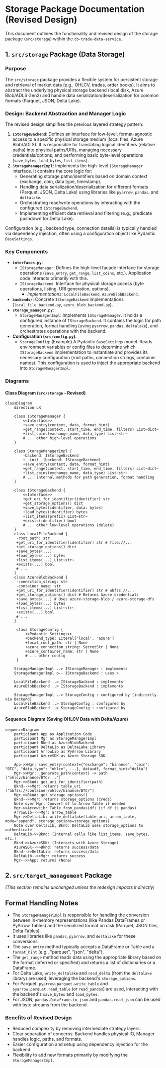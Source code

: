 <!-- filepath: c:\Project\cyberbuild\cb-trade\cb-trade-data-service\.github\docs\storage.md -->
# Storage Package Documentation (Revised Design)

This document outlines the functionality and revised design of the storage package (`src/storage`) within the `cb-trade-data-service`.

## 1. `src/storage` Package (Data Storage)

### Purpose

The `src/storage` package provides a flexible system for persistent storage and retrieval of market data (e.g., OHLCV, trades, order books). It aims to abstract the underlying physical storage backend (local disk, Azure Blob/ADLS Gen2) and handle data serialization/deserialization for common formats (Parquet, JSON, Delta Lake).

### Design: Backend Abstraction and Manager Logic

The revised design simplifies the previous layered strategy pattern:

1.  **`IStorageBackend`**: Defines an interface for low-level, format-agnostic access to a specific physical storage medium (local files, Azure Blob/ADLS). It is responsible for translating logical identifiers (relative paths) into physical paths/URIs, managing necessary credentials/options, and performing basic byte-level operations (`save_bytes`, `load_bytes`, `list_items`).
2.  **`StorageManagerImpl`**: Implements the high-level `IStorageManager` interface. It contains the core logic for:
    *   Generating storage paths/identifiers based on domain context (exchange, coin, data type, timestamp).
    *   Handling data serialization/deserialization for different formats (Parquet, JSON, Delta Lake) using libraries like `pyarrow`, `pandas`, and `deltalake`.
    *   Orchestrating read/write operations by interacting with the configured `IStorageBackend`.
    *   Implementing efficient data retrieval and filtering (e.g., predicate pushdown for Delta Lake).

Configuration (e.g., backend type, connection details) is typically handled via dependency injection, often using a configuration object like Pydantic `BaseSettings`.

### Key Components

*   **`interfaces.py`**:
    *   `IStorageManager`: Defines the high-level facade interface for storage operations (`save_entry`, `get_range`, `list_coins`, etc.). Application code interacts primarily with this.
    *   `IStorageBackend`: Interface for physical storage access (byte operations, listing, URI generation, options).
        *   *Implementations:* `LocalFileBackend`, `AzureBlobBackend`.
*   **`backends/`**: Concrete `IStorageBackend` implementations (`local_file_backend.py`, `azure_blob_backend.py`).
*   **`storage_manager.py`**:
    *   `StorageManagerImpl`: Implements `IStorageManager`. It holds a configured instance of `IStorageBackend`. It contains the logic for path generation, format handling (using `pyarrow`, `pandas`, `deltalake`), and orchestrates operations with the backend.
*   **Configuration (`src/config.py`)**:
    *   `StorageConfig`: (Example) A Pydantic `BaseSettings` model. Reads environment variables or config files to determine which `IStorageBackend` implementation to instantiate and provides its necessary configuration (root paths, connection strings, container names). This configuration is used to inject the appropriate backend into `StorageManagerImpl`.

### Diagrams

#### Class Diagram (`src/storage` - Revised)

```mermaid
classDiagram
    direction LR

    class IStorageManager {
        <<Interface>>
        +save_entry(context, data, format_hint)
        +get_range(context, start_time, end_time, filters) List~dict~
        +list_coins(exchange_name, data_type) List~str~
        # ... other high-level operations
    }

    class StorageManagerImpl {
        -backend: IStorageBackend
        +__init__(backend: IStorageBackend)
        +save_entry(context, data, format_hint)
        +get_range(context, start_time, end_time, filters) List~dict~
        +list_coins(exchange_name, data_type) List~str~
        # ... internal methods for path generation, format handling
    }

    class IStorageBackend {
        <<Interface>>
        +get_uri_for_identifier(identifier) str
        +get_storage_options() dict
        +save_bytes(identifier, data: bytes)
        +load_bytes(identifier) bytes
        +list_items(prefix) List~str~
        +exists(identifier) bool
        # ... other low-level operations (delete)
    }
    class LocalFileBackend {
     -root_path: str
     +get_uri_for_identifier(identifier) str # file://...
     +get_storage_options() dict
     +save_bytes(...)
     +load_bytes(...) bytes
     +list_items(...) List~str~
     +exists(...) bool
     # ...
    }
    class AzureBlobBackend {
     -connection_string: str
     -container_name: str
     +get_uri_for_identifier(identifier) str # abfss://...
     +get_storage_options() dict # Returns Azure credentials
     +save_bytes(...) # Uses azure-storage-blob / azure-storage-dfs
     +load_bytes(...) bytes
     +list_items(...) List~str~
     +exists(...) bool
     # ...
    }

     class StorageConfig {
         <<Pydantic Settings>>
         +backend_type: Literal['local', 'azure']
         +local_root_path: str | None
         +azure_connection_string: SecretStr | None
         +azure_container_name: str | None
         # ... other config
     }

    StorageManagerImpl ..> IStorageManager : implements
    StorageManagerImpl o-- IStorageBackend : uses >

    LocalFileBackend ..> IStorageBackend : implements
    AzureBlobBackend ..> IStorageBackend : implements

    StorageManagerImpl ..> StorageConfig : configured by (indirectly via Backend)
    LocalFileBackend ..> StorageConfig : configured by
    AzureBlobBackend ..> StorageConfig : configured by

```

#### Sequence Diagram (Saving OHLCV Data with Delta/Azure)

```mermaid
sequenceDiagram
    participant App as Application Code
    participant Mgr as StorageManagerImpl
    participant Bknd as AzureBlobBackend
    participant DeltaLib as DeltaLake Library
    participant ArrowLib as PyArrow Library
    participant AzureSDK as Azure Storage SDK

    App->>Mgr: save_entry(context={"exchange": "binance", "coin": "BTC", "data_type": "ohlcv", ...}, data=df, format_hint="delta")
    Mgr->>Mgr: _generate_path(context) -> path ("ohlcv/binance/BTC/...")
    Mgr->>Bknd: get_uri_for_identifier(path)
    Bknd-->>Mgr: returns table_uri ("abfss://container/ohlcv/binance/BTC/")
    Mgr->>Bknd: get_storage_options()
    Bknd-->>Mgr: returns storage_options (creds)
    Note over Mgr: Convert df to Arrow Table if needed
    Mgr->>ArrowLib: Table.from_pandas(df) (if df is pandas)
    ArrowLib-->>Mgr: arrow_table
    Mgr->>DeltaLib: write_deltalake(table_uri, arrow_table, mode="append", storage_options=storage_options)
    Note over DeltaLib, Bknd: DeltaLib uses storage_options to authenticate
    DeltaLib->>Bknd: (Internal calls like list_items, save_bytes, etc.)
    Bknd->>AzureSDK: (Interacts with Azure Storage)
    AzureSDK-->>Bknd: returns success/data
    Bknd-->>DeltaLib: returns success/data
    DeltaLib-->>Mgr: returns success
    Mgr-->>App: returns (None)

```

## 2. `src/target_management` Package

*(This section remains unchanged unless the redesign impacts it directly)*

## Format Handling Notes

- The `StorageManagerImpl` is responsible for handling the conversion between in-memory representations (like Pandas DataFrames or PyArrow Tables) and the serialized format on disk (Parquet, JSON files, Delta Tables).
- It uses libraries like `pandas`, `pyarrow`, and `deltalake` for these conversions.
- The `save_entry` method typically accepts a DataFrame or Table and a `format_hint` (e.g., "parquet", "json", "delta").
- The `get_range` method reads data using the appropriate library based on the format (inferred or specified) and returns a list of dictionaries or a DataFrame.
- For Delta Lake, `write_deltalake` and `read_delta` (from the `deltalake` library) are used, leveraging the backend's `storage_options`.
- For Parquet, `pyarrow.parquet.write_table` and `pyarrow.parquet.read_table` (or `read_pandas`) are used, interacting with the backend's `save_bytes` and `load_bytes`.
- For JSON, `pandas.DataFrame.to_json` and `pandas.read_json` can be used with byte streams from the backend.

### Benefits of Revised Design
- Reduced complexity by removing intermediate strategy layers.
- Clear separation of concerns: Backend handles physical IO, Manager handles logic, paths, and formats.
- Easier configuration and setup using dependency injection for the backend.
- Flexibility to add new formats primarily by modifying the `StorageManagerImpl`.
